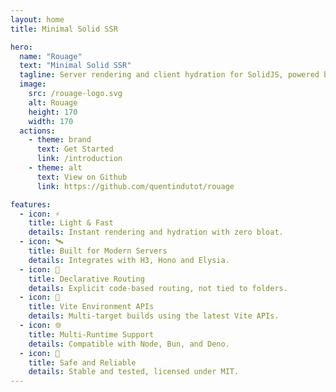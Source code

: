 ```yaml
---
layout: home
title: Minimal Solid SSR

hero:
  name: "Rouage"
  text: "Minimal Solid SSR"
  tagline: Server rendering and client hydration for SolidJS, powered by a Vite plugin.
  image:
    src: /rouage-logo.svg
    alt: Rouage
    height: 170
    width: 170
  actions:
    - theme: brand
      text: Get Started
      link: /introduction
    - theme: alt
      text: View on Github
      link: https://github.com/quentindutot/rouage

features:
  - icon: ⚡️
    title: Light & Fast
    details: Instant rendering and hydration with zero bloat.
  - icon: 🛰️
    title: Built for Modern Servers
    details: Integrates with H3, Hono and Elysia.
  - icon: 🧭
    title: Declarative Routing
    details: Explicit code-based routing, not tied to folders.
  - icon: 🧪
    title: Vite Environment APIs
    details: Multi-target builds using the latest Vite APIs.
  - icon: 🌐
    title: Multi-Runtime Support
    details: Compatible with Node, Bun, and Deno.
  - icon: 🧱
    title: Safe and Reliable
    details: Stable and tested, licensed under MIT.
---
```

